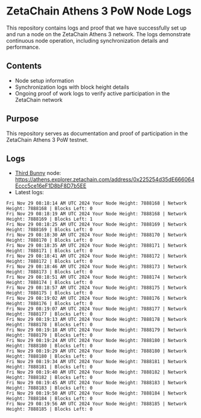 # ZetaChain Athens 3 PoW Node Logs
This repository contains logs and proof that we have successfully set up and run a node on the ZetaChain Athens 3 network. The logs demonstrate continuous node operation, including synchronization details and performance.

## Contents
- Node setup information
- Synchronization logs with block height details
- Ongoing proof of work logs to verify active participation in the ZetaChain network

## Purpose
This repository serves as documentation and proof of participation in the ZetaChain Athens 3 PoW testnet.

## Logs

- [Third Bunny](https://thirdbunny.xyz/) node: https://athens.explorer.zetachain.com/address/0x225254d35dE666064Eccc5ce16eF1D8bF8D7b5EE
- Latest logs:
```
Fri Nov 29 08:18:14 AM UTC 2024 Your Node Height: 7888168 | Network Height: 7888168 | Blocks Left: 0
Fri Nov 29 08:18:19 AM UTC 2024 Your Node Height: 7888168 | Network Height: 7888169 | Blocks Left: 1
Fri Nov 29 08:18:25 AM UTC 2024 Your Node Height: 7888169 | Network Height: 7888169 | Blocks Left: 0
Fri Nov 29 08:18:30 AM UTC 2024 Your Node Height: 7888170 | Network Height: 7888170 | Blocks Left: 0
Fri Nov 29 08:18:35 AM UTC 2024 Your Node Height: 7888171 | Network Height: 7888171 | Blocks Left: 0
Fri Nov 29 08:18:41 AM UTC 2024 Your Node Height: 7888172 | Network Height: 7888172 | Blocks Left: 0
Fri Nov 29 08:18:46 AM UTC 2024 Your Node Height: 7888173 | Network Height: 7888173 | Blocks Left: 0
Fri Nov 29 08:18:51 AM UTC 2024 Your Node Height: 7888174 | Network Height: 7888174 | Blocks Left: 0
Fri Nov 29 08:18:57 AM UTC 2024 Your Node Height: 7888175 | Network Height: 7888175 | Blocks Left: 0
Fri Nov 29 08:19:02 AM UTC 2024 Your Node Height: 7888176 | Network Height: 7888176 | Blocks Left: 0
Fri Nov 29 08:19:07 AM UTC 2024 Your Node Height: 7888177 | Network Height: 7888177 | Blocks Left: 0
Fri Nov 29 08:19:13 AM UTC 2024 Your Node Height: 7888178 | Network Height: 7888178 | Blocks Left: 0
Fri Nov 29 08:19:18 AM UTC 2024 Your Node Height: 7888179 | Network Height: 7888179 | Blocks Left: 0
Fri Nov 29 08:19:24 AM UTC 2024 Your Node Height: 7888180 | Network Height: 7888180 | Blocks Left: 0
Fri Nov 29 08:19:29 AM UTC 2024 Your Node Height: 7888180 | Network Height: 7888180 | Blocks Left: 0
Fri Nov 29 08:19:34 AM UTC 2024 Your Node Height: 7888181 | Network Height: 7888181 | Blocks Left: 0
Fri Nov 29 08:19:40 AM UTC 2024 Your Node Height: 7888182 | Network Height: 7888182 | Blocks Left: 0
Fri Nov 29 08:19:45 AM UTC 2024 Your Node Height: 7888183 | Network Height: 7888183 | Blocks Left: 0
Fri Nov 29 08:19:50 AM UTC 2024 Your Node Height: 7888184 | Network Height: 7888184 | Blocks Left: 0
Fri Nov 29 08:19:56 AM UTC 2024 Your Node Height: 7888185 | Network Height: 7888185 | Blocks Left: 0
```
